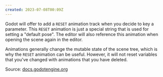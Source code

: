 ```yaml
---
created: 2023-07-08T00:09Z
---
```


Godot will offer to add a `RESET` animation track when you decide to key a parameter. This `RESET` animation is just a special string that is used for setting a "default pose". The editor will also reference this animation when opening the scene again in the editor.

Animations generally change the mutable state of the scene tree, which is why the `RESET` animation can be useful. However, it will not reset variables that you've changed with animations that you have deleted.

Source: [docs.godotengine.org](https://docs.godotengine.org/en/latest/tutorials/animation/introduction.html#using-reset-tracks)
